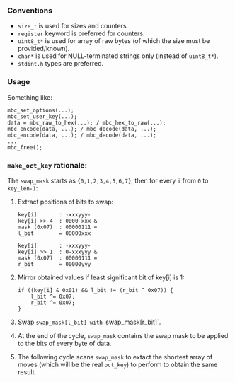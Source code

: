 ### Conventions

 - `size_t` is used for sizes and counters.
 - `register` keyword is preferred for counters.
 - `uint8_t*` is used for array of raw bytes (of which the size must be provided/known).
 - `char*` is used for NULL-terminated strings only (instead of `uint8_t*`).
 - `stdint.h` types are preferred.

### Usage

Something like:

    mbc_set_options(...);
    mbc_set_user_key(...);
    data = mbc_raw_to_hex(...); / mbc_hex_to_raw(...);
	mbc_encode(data, ...); / mbc_decode(data, ...);
    mbc_encode(data, ...); / mbc_decode(data, ...);
    ...
    mbc_free();

### `make_oct_key` rationale:

The `swap_mask` starts as `{0,1,2,3,4,5,6,7}`, then for every `i` from `0` to `key_len-1`:

 1. Extract positions of bits to swap:

	    key[i]       : -xxxyyy-
		key[i] >> 4  : 0000-xxx &
		mask (0x07)  : 00000111 =
		l_bit        = 00000xxx

		key[i]       : -xxxyyy-
		key[i] >> 1  : 0-xxxyyy &
		mask (0x07)  : 00000111 =
		r_bit        = 00000yyy

 2. Mirror obtained values if least significant bit of key[i] is 1:

		if ((key[i] & 0x01) && l_bit != (r_bit ^ 0x07)) {
			l_bit ^= 0x07;
			r_bit ^= 0x07;
		}

 3. Swap `swap_mask[l_bit] with `swap_mask[r_bit]`.

 4. At the end of the cycle, `swap_mask` contains the swap mask to be applied to the bits of every byte of data.
 5. The following cycle scans `swap_mask` to extact the shortest array of moves (which will be the real `oct_key`) to perform to obtain the same result.
